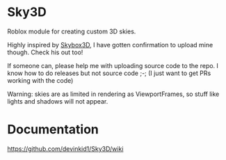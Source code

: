 # Sky3D
Roblox module for creating custom 3D skies.

Highly inspired by [Skybox3D](https://devforum.roblox.com/t/a-free-dynamic-3d-skybox-module/789302), I have gotten confirmation to upload mine though. Check his out too!

If someone can, please help me with uploading source code to the repo. I know how to do releases but not source code ;-; (I just want to get PRs working with the code)

Warning: skies are as limited in rendering as ViewportFrames, so stuff like lights and shadows will not appear.

# Documentation
https://github.com/devinkid1/Sky3D/wiki
